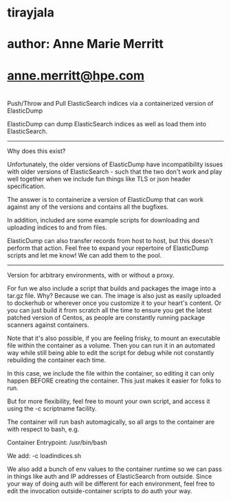 # tirayjala
#
# author:  Anne Marie Merritt
#          anne.merritt@hpe.com
#

Push/Throw and Pull ElasticSearch indices via a containerized version of ElasticDump

ElasticDump can dump ElasticSearch indices as well as load them into ElasticSearch.

------

Why does this exist?

Unfortunately, the older versions of ElasticDump have incompatibility issues with
older versions of ElasticSearch - such that the two don't work and play well together
when we include fun things like TLS or json header specification.

The answer is to containerize a version of ElasticDump that can work against any of
the versions and contains all the bugfixes.

In addition, included are some example scripts for downloading and uploading indices
to and from files.

ElasticDump can also transfer records from host to host, but this doesn't perform
that action.  Feel free to expand your repertoire of ElasticDump scripts and let me
know!  We can add them to the pool.

-------

Version for arbitrary environments, with or without a proxy.

For fun we also include a script that builds and packages the image into a tar.gz
file.  Why?  Because we can.  The image is also just as easily uploaded to dockerhub
or wherever once you customize it to your heart's content.  Or you can just build it
from scratch all the time to ensure you get the latest patched version of Centos, as
people are constantly running package scanners against containers.

Note that it's also possible, if you are feeling frisky, to mount an executable
file within the container as a volume.  Then you can run it in an automated way
while still being able to edit the script for debug while not constantly rebuilding
the container each time.

In this case, we include the file within the container, so editing it can only
happen BEFORE creating the container.  This just makes it easier for folks to run.

But for more flexibility, feel free to mount your own script, and access it using
the -c scriptname facility.

The container will run bash automagically, so all args to the container are
with respect to bash, e.g.

Container Entrypoint:
/usr/bin/bash

We add:
-c loadindices.sh

We also add a bunch of env values to the container runtime so we can pass in
things like auth and IP addresses of ElasticSearch from outside.  Since your
way of doing auth will be different for each environment, feel free to edit the
invocation outside-container scripts to do auth your way.
